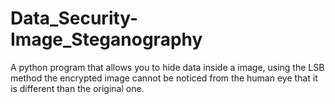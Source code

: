 # Data_Security-Image_Steganography

A python program that allows you to hide data inside a image, using the LSB method the encrypted image cannot be noticed from the human eye that it is different than the original one.
